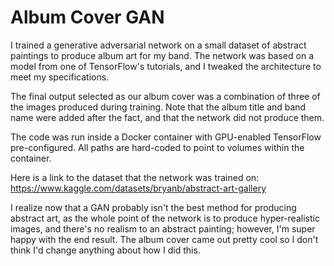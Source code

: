 # Album Cover GAN
I trained a generative adversarial network on a small dataset of abstract paintings to produce album art for my band. The network was based on a model from one of TensorFlow's tutorials, and I tweaked the architecture to meet my specifications.

The final output selected as our album cover was a combination of three of the images produced during training. Note that the album title and band name were added after the fact, and that the network did not produce them.

The code was run inside a Docker container with GPU-enabled TensorFlow pre-configured. All paths are hard-coded to point to volumes within the container.

Here is a link to the dataset that the network was trained on: https://www.kaggle.com/datasets/bryanb/abstract-art-gallery

I realize now that a GAN probably isn't the best method for producing abstract art, as the whole point of the network is to produce hyper-realistic images, and there's no realism to an abstract painting; however, I'm super happy with the end result. The album cover came out pretty cool so I don't think I'd change anything about how I did this.
